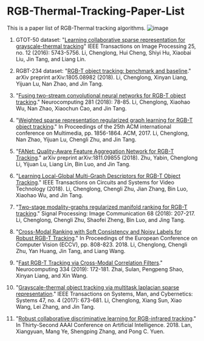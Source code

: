 # RGB-Thermal-Tracking-Paper-List 

This is a paper list of RGB-Thermal tracking algorithms.
![image](https://github.com/wangxiao5791509/RGB-Thermal-Tracking-Paper-List/blob/master/pipeline2.png)



1. GTOT-50 dataset: "[Learning collaborative sparse representation for grayscale-thermal tracking](https://ieeexplore.ieee.org/document/7577747/)" IEEE Transactions on Image Processing 25, no. 12 (2016): 5743-5756.
Li, Chenglong, Hui Cheng, Shiyi Hu, Xiaobai Liu, Jin Tang, and Liang Lin. 

2. RGBT-234 dataset: "[RGB-T object tracking: benchmark and baseline](https://arxiv.org/pdf/1805.08982)." arXiv preprint arXiv:1805.08982 (2018).
Li, Chenglong, Xinyan Liang, Yijuan Lu, Nan Zhao, and Jin Tang. 

3. "[Fusing two-stream convolutional neural networks for RGB-T object tracking](https://www.sciencedirect.com/science/article/pii/S0925231217318271)." Neurocomputing 281 (2018): 78-85.
Li, Chenglong, Xiaohao Wu, Nan Zhao, Xiaochun Cao, and Jin Tang. 

4. "[Weighted sparse representation regularized graph learning for RGB-T object tracking](https://dl.acm.org/citation.cfm?id=3123289)." In Proceedings of the 25th ACM international conference on Multimedia, pp. 1856-1864. ACM, 2017.
Li, Chenglong, Nan Zhao, Yijuan Lu, Chengli Zhu, and Jin Tang. 

5. "[FANet: Quality-Aware Feature Aggregation Network for RGB-T Tracking](https://arxiv.org/pdf/1811.09855)." arXiv preprint arXiv:1811.09855 (2018).
Zhu, Yabin, Chenglong Li, Yijuan Lu, Liang Lin, Bin Luo, and Jin Tang. 

6. "[Learning Local-Global Multi-Graph Descriptors for RGB-T Object Tracking](https://ieeexplore.ieee.org/abstract/document/8485393/)." IEEE Transactions on Circuits and Systems for Video Technology (2018).
Li, Chenglong, Chengli Zhu, Jian Zhang, Bin Luo, Xiaohao Wu, and Jin Tang. 

7. "[Two-stage modality-graphs regularized manifold ranking for RGB-T tracking](https://www.sciencedirect.com/science/article/pii/S0923596518304892)." Signal Processing: Image Communication 68 (2018): 207-217.
Li, Chenglong, Chengli Zhu, Shaofei Zheng, Bin Luo, and Jing Tang. 

8. "[Cross-Modal Ranking with Soft Consistency and Noisy Labels for Robust RGB-T Tracking](http://openaccess.thecvf.com/content_ECCV_2018/papers/Chenglong_Li_Cross-Modal_Ranking_with_ECCV_2018_paper.pdf)." In Proceedings of the European Conference on Computer Vision (ECCV), pp. 808-823. 2018.
Li, Chenglong, Chengli Zhu, Yan Huang, Jin Tang, and Liang Wang. 

9. "[Fast RGB-T Tracking via Cross-Modal Correlation Filters](https://www.sciencedirect.com/science/article/pii/S0925231219300347)." Neurocomputing 334 (2019): 172-181.
Zhai, Sulan, Pengpeng Shao, Xinyan Liang, and Xin Wang. 

10. "[Grayscale-thermal object tracking via multitask laplacian sparse representation](https://ieeexplore.ieee.org/abstract/document/7822984/)." IEEE Transactions on Systems, Man, and Cybernetics: Systems 47, no. 4 (2017): 673-681.
Li, Chenglong, Xiang Sun, Xiao Wang, Lei Zhang, and Jin Tang. 

11. "[Robust collaborative discriminative learning for RGB-infrared tracking](https://www.aaai.org/ocs/index.php/AAAI/AAAI18/paper/viewPDFInterstitial/16878/16289)." In Thirty-Second AAAI Conference on Artificial Intelligence. 2018.
Lan, Xiangyuan, Mang Ye, Shengping Zhang, and Pong C. Yuen. 

























